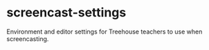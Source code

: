 # screencast-settings
Environment and editor settings for Treehouse teachers to use when screencasting.
